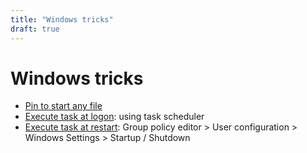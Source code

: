 ```yaml
---
title: "Windows tricks"
draft: true
---
```


# Windows tricks

- [Pin to start any file](https://answers.microsoft.com/en-us/windows/forum/all/pin-to-start-any-file-windows-10-pro/acb769bc-e5d9-4be9-8a76-0aff7cdab6c8)
- [Execute task at logon](https://www.tenforums.com/tutorials/173596-how-create-task-run-app-script-logon-windows-10-a.html): using task scheduler
- [Execute task at restart](https://superuser.com/questions/773651/run-a-script-just-before-shutdown-or-reboot-on-windows-home-edition): Group policy editor > User configuration > Windows Settings > Startup / Shutdown

